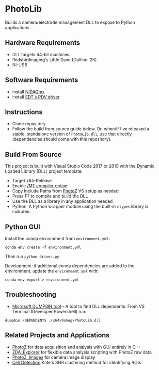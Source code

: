 # PhotoLib
Builds a camera/electrode management DLL to expose to Python applications. 

## Hardware Requirements
- DLL targets 64-bit machines
- RedshirtImaging's Little Dave (DaVinci 2K)
- NI-USB

## Software Requirements
- Install [NIDAQmx](https://www.ni.com/en-us/support/downloads/drivers/download.ni-daqmx.html#382067)
- Install [EDT's PDV driver](https://edt.com/updates/)

## Instructions

- Clone repository. 
- Follow the build from source guide below. Or, when/if I've released a stable, standalone version of `PhotoLib.dll`, use that directly (dependencies should come with this repository).

## Build From Source
This project is built with Visual Studio Code 2017 or 2019 with the Dynamic Loaded Library (DLL) project template.
- Target x64-Release
- Enable [/MT compiler option](https://docs.microsoft.com/en-us/cpp/build/reference/md-mt-ld-use-run-time-library?view=msvc-160)
- Copy Include Paths from [PhotoZ](https://github.com/john-judge/PhotoZ_upgrades.git) VS setup as needed
- Press F7 to compile and build the DLL
- Use the DLL as a library in any application needed. 
- Python: A Python wrapper module using the built-in `ctypes` library is included.

## Python GUI
Install the conda environment from `environment.yml`:
```
conda env create -f environment.yml
```
Then run `python driver.py`

Development: if additional conda dependencies are added to the environment, update the  `environment.yml` with:
```
conda env export > environment.yml
```


## Troubleshooting
- [Microsoft DUMPBIN tool](https://docs.microsoft.com/en-us/cpp/build/reference/dependents?view=msvc-160) – A tool to find DLL dependents.
From VS Terminal (Developer Powershell) run:
```
dumpbin /DEPENDENTS .\x64\Debug\PhotoLib.dll
```

## Related Projects and Applications
- [PhotoZ](https://github.com/john-judge/PhotoZ_upgrades.git) for data acquisition and analysis with GUI entirely in C++
- [ZDA_Explorer](https://github.com/john-judge/ZDA_Explorer.git) for flexible data analysis scripting with PhotoZ raw data
- [PhotoZ_Images](https://github.com/john-judge/PhotoZ_Image.git) for camera image display
- [Cell Detection](https://github.com/ksscheuer/ROI_Identification.git) Kate's SNR clustering method for identifying ROIs
